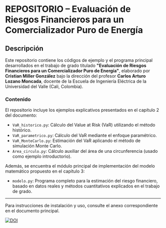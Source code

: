 # REPOSITORIO – Evaluación de Riesgos Financieros para un Comercializador Puro de Energía

## Descripción

Este repositorio contiene los códigos de ejemplo y el programa principal desarrollados en el trabajo de grado titulado **"Evaluación de Riesgos Financieros para un Comercializador Puro de Energía"**, elaborado por **Cristian Miller González** bajo la dirección del profesor **Carlos Arturo Lozano Moncada**, docente de la Escuela de Ingeniería Eléctrica de la Universidad del Valle (Cali, Colombia).

### Contenido

El repositorio incluye los ejemplos explicativos presentados en el capítulo 2 del documento:

- `VaR_historico.py`: Cálculo del Value at Risk (VaR) utilizando el método histórico.
- `VaR_parametrico.py`: Cálculo del VaR mediante el enfoque paramétrico.
- `VaR_MonteCarlo.py`: Estimación del VaR aplicando el método de simulación Monte Carlo.
- `Area_circulo.py`: Cálculo auxiliar del área de una circunferencia (usado como ejemplo introductorio).

Además, se encuentra el módulo principal de implementación del modelo matemático propuesto en el capítulo 3:

- `modelo.py`: Programa completo para la estimación del riesgo financiero, basado en datos reales y métodos cuantitativos explicados en el trabajo de grado.

---

Para instrucciones de instalación y uso, consulte el anexo correspondiente en el documento principal.

[![DOI](https://zenodo.org/badge/DOI/10.5281/zenodo.15597318.svg)](https://doi.org/10.5281/zenodo.15597318)
